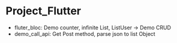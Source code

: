 # Project_Flutter
- fluter_bloc: Demo counter, infinite List, ListUser -> Demo CRUD
- demo_call_api: Get Post method, parse json to list Object
